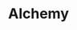 ---
title: Alchemy
permalink: /Alchemy
type: Class
subclass-of: /EffectType
enumeration-member: true
subclass-chain:
  - https://schema.org/Thing
  - https://schema.org/Intangible
  - https://schema.org/Enumeration
class-comment: The alchemy magic effect type.
---